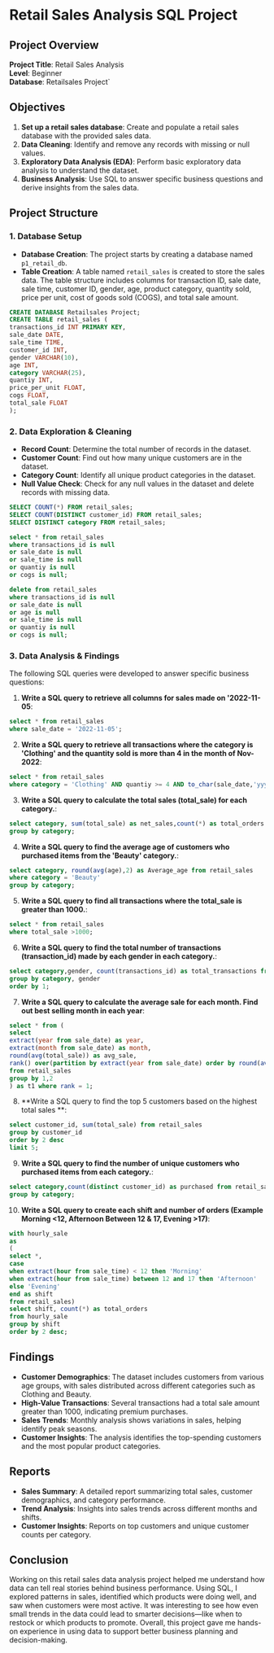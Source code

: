 # Retail Sales Analysis SQL Project

## Project Overview

**Project Title**: Retail Sales Analysis  
**Level**: Beginner  
**Database**: Retailsales Project`

## Objectives

1. **Set up a retail sales database**: Create and populate a retail sales database with the provided sales data.
2. **Data Cleaning**: Identify and remove any records with missing or null values.
3. **Exploratory Data Analysis (EDA)**: Perform basic exploratory data analysis to understand the dataset.
4. **Business Analysis**: Use SQL to answer specific business questions and derive insights from the sales data.

## Project Structure

### 1. Database Setup

- **Database Creation**: The project starts by creating a database named `p1_retail_db`.
- **Table Creation**: A table named `retail_sales` is created to store the sales data. The table structure includes columns for transaction ID, sale date, sale time, customer ID, gender, age, product category, quantity sold, price per unit, cost of goods sold (COGS), and total sale amount.

```sql
CREATE DATABASE Retailsales Project;
CREATE TABLE retail_sales (
transactions_id INT PRIMARY KEY,
sale_date DATE,
sale_time TIME,
customer_id INT,
gender VARCHAR(10),
age INT,
category VARCHAR(25),
quantiy INT,
price_per_unit FLOAT,
cogs FLOAT,
total_sale FLOAT
);
```

### 2. Data Exploration & Cleaning

- **Record Count**: Determine the total number of records in the dataset.
- **Customer Count**: Find out how many unique customers are in the dataset.
- **Category Count**: Identify all unique product categories in the dataset.
- **Null Value Check**: Check for any null values in the dataset and delete records with missing data.

```sql
SELECT COUNT(*) FROM retail_sales;
SELECT COUNT(DISTINCT customer_id) FROM retail_sales;
SELECT DISTINCT category FROM retail_sales;

select * from retail_sales
where transactions_id is null 
or sale_date is null
or sale_time is null
or quantiy is null 
or cogs is null;

delete from retail_sales
where transactions_id is null 
or sale_date is null
or age is null
or sale_time is null
or quantiy is null 
or cogs is null;
```

### 3. Data Analysis & Findings

The following SQL queries were developed to answer specific business questions:

1. **Write a SQL query to retrieve all columns for sales made on '2022-11-05**:
```sql
select * from retail_sales
where sale_date = '2022-11-05';
```

2. **Write a SQL query to retrieve all transactions where the category is 'Clothing' and the quantity sold is more than 4 in the month of Nov-2022**:
```sql
select * from retail_sales 
where category = 'Clothing' AND quantiy >= 4 AND to_char(sale_date,'yyyy-mm') = '2022-11';
```

3. **Write a SQL query to calculate the total sales (total_sale) for each category.**:
```sql
select category, sum(total_sale) as net_sales,count(*) as total_orders from retail_sales
group by category;
```

4. **Write a SQL query to find the average age of customers who purchased items from the 'Beauty' category.**:
```sql
select category, round(avg(age),2) as Average_age from retail_sales
where category = 'Beauty'
group by category;
```

5. **Write a SQL query to find all transactions where the total_sale is greater than 1000.**:
```sql
select * from retail_sales
where total_sale >1000;
```

6. **Write a SQL query to find the total number of transactions (transaction_id) made by each gender in each category.**:
```sql
select category,gender, count(transactions_id) as total_transactions from retail_sales
group by category, gender
order by 1;
```

7. **Write a SQL query to calculate the average sale for each month. Find out best selling month in each year**:
```sql
select * from (
select 
extract(year from sale_date) as year,
extract(month from sale_date) as month,
round(avg(total_sale)) as avg_sale,
rank() over(partition by extract(year from sale_date) order by round(avg(total_sale)) desc) as rank
from retail_sales
group by 1,2
) as t1 where rank = 1;
```

8. **Write a SQL query to find the top 5 customers based on the highest total sales **:
```sql
select customer_id, sum(total_sale) from retail_sales
group by customer_id
order by 2 desc
limit 5;
```

9. **Write a SQL query to find the number of unique customers who purchased items from each category.**:
```sql
select category,count(distinct customer_id) as purchased from retail_sales
group by category;
```

10. **Write a SQL query to create each shift and number of orders (Example Morning <12, Afternoon Between 12 & 17, Evening >17)**:
```sql
with hourly_sale
as
(
select *,
case 
when extract(hour from sale_time) < 12 then 'Morning'
when extract(hour from sale_time) between 12 and 17 then 'Afternoon'
else 'Evening' 
end as shift
from retail_sales)
select shift, count(*) as total_orders 
from hourly_sale
group by shift
order by 2 desc;
```

## Findings

- **Customer Demographics**: The dataset includes customers from various age groups, with sales distributed across different categories such as Clothing and Beauty.
- **High-Value Transactions**: Several transactions had a total sale amount greater than 1000, indicating premium purchases.
- **Sales Trends**: Monthly analysis shows variations in sales, helping identify peak seasons.
- **Customer Insights**: The analysis identifies the top-spending customers and the most popular product categories.

## Reports

- **Sales Summary**: A detailed report summarizing total sales, customer demographics, and category performance.
- **Trend Analysis**: Insights into sales trends across different months and shifts.
- **Customer Insights**: Reports on top customers and unique customer counts per category.

## Conclusion

Working on this retail sales data analysis project helped me understand how data can tell real stories behind business performance. Using SQL, I explored patterns in sales, identified which products were doing well, and saw when customers were most active. It was interesting to see how even small trends in the data could lead to smarter decisions—like when to restock or which products to promote. Overall, this project gave me hands-on experience in using data to support better business planning and decision-making.

